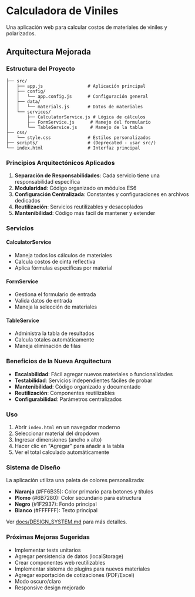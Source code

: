 # Calculadora de Viniles

Una aplicación web para calcular costos de materiales de viniles y polarizados.

## Arquitectura Mejorada

### Estructura del Proyecto

```
├── src/
│   ├── app.js                 # Aplicación principal
│   ├── config/
│   │   └── app.config.js      # Configuración general
│   ├── data/
│   │   └── materials.js       # Datos de materiales
│   └── services/
│       ├── CalculatorService.js # Lógica de cálculos
│       ├── FormService.js      # Manejo del formulario
│       └── TableService.js     # Manejo de la tabla
├── css/
│   └── style.css              # Estilos personalizados
├── scripts/                   # (Deprecated - usar src/)
└── index.html                 # Interfaz principal
```

### Principios Arquitectónicos Aplicados

1. **Separación de Responsabilidades**: Cada servicio tiene una responsabilidad específica
2. **Modularidad**: Código organizado en módulos ES6
3. **Configuración Centralizada**: Constantes y configuraciones en archivos dedicados
4. **Reutilización**: Servicios reutilizables y desacoplados
5. **Mantenibilidad**: Código más fácil de mantener y extender

### Servicios

#### CalculatorService
- Maneja todos los cálculos de materiales
- Calcula costos de cinta reflectiva
- Aplica fórmulas específicas por material

#### FormService
- Gestiona el formulario de entrada
- Valida datos de entrada
- Maneja la selección de materiales

#### TableService
- Administra la tabla de resultados
- Calcula totales automáticamente
- Maneja eliminación de filas

### Beneficios de la Nueva Arquitectura

- **Escalabilidad**: Fácil agregar nuevos materiales o funcionalidades
- **Testabilidad**: Servicios independientes fáciles de probar
- **Mantenibilidad**: Código organizado y documentado
- **Reutilización**: Componentes reutilizables
- **Configurabilidad**: Parámetros centralizados

### Uso

1. Abrir `index.html` en un navegador moderno
2. Seleccionar material del dropdown
3. Ingresar dimensiones (ancho x alto)
4. Hacer clic en "Agregar" para añadir a la tabla
5. Ver el total calculado automáticamente

### Sistema de Diseño

La aplicación utiliza una paleta de colores personalizada:
- **Naranja** (#FF6B35): Color primario para botones y títulos
- **Plomo** (#6B7280): Color secundario para estructura
- **Negro** (#1F2937): Fondo principal
- **Blanco** (#FFFFFF): Texto principal

Ver [docs/DESIGN_SYSTEM.md](docs/DESIGN_SYSTEM.md) para más detalles.

### Próximas Mejoras Sugeridas

- Implementar tests unitarios
- Agregar persistencia de datos (localStorage)
- Crear componentes web reutilizables
- Implementar sistema de plugins para nuevos materiales
- Agregar exportación de cotizaciones (PDF/Excel)
- Modo oscuro/claro
- Responsive design mejorado